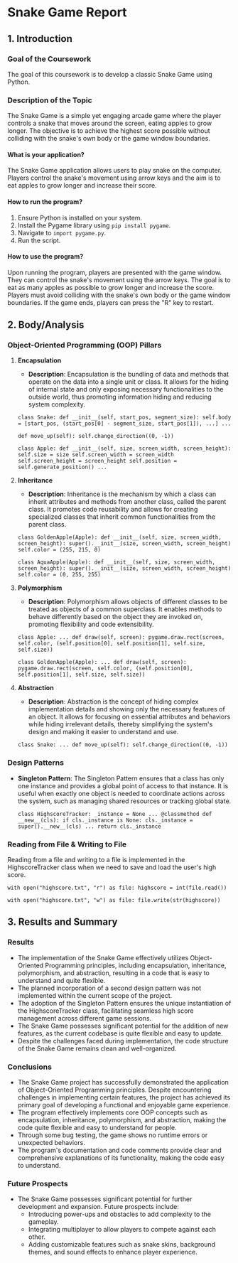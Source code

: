 # Snake Game Report

## 1. Introduction

### Goal of the Coursework

The goal of this coursework is to develop a classic Snake Game using Python.

### Description of the Topic

The Snake Game is a simple yet engaging arcade game where the player controls a snake that moves around the screen, eating apples to grow longer. The objective is to achieve the highest score possible without colliding with the snake's own body or the game window boundaries.

#### What is your application?

The Snake Game application allows users to play snake on the computer. Players control the snake's movement using arrow keys and the aim is to eat apples to grow longer and increase their score.

#### How to run the program?

1. Ensure Python is installed on your system.
2. Install the Pygame library using `pip install pygame`.
3. Navigate to `import pygame.py`.
4. Run the script.

#### How to use the program?

Upon running the program, players are presented with the game window. They can control the snake's movement using the arrow keys. The goal is to eat as many apples as possible to grow longer and increase the score. Players must avoid colliding with the snake's own body or the game window boundaries. If the game ends, players can press the "R" key to restart.

## 2. Body/Analysis

### Object-Oriented Programming (OOP) Pillars

1. **Encapsulation**

   - **Description**: Encapsulation is the bundling of data and methods that operate on the data into a single unit or class. It allows for the hiding of internal state and only exposing necessary functionalities to the outside world, thus promoting information hiding and reducing system complexity.
  
    `class Snake:
   def __init__(self, start_pos, segment_size):
   self.body = [start_pos, (start_pos[0] - segment_size, start_pos[1]), ...]
   ...`
    
    `def move_up(self):
   self.change_direction((0, -1))`

    `class Apple:
   def __init__(self, size, screen_width, screen_height):
   self.size = size
   self.screen_width = screen_width
   self.screen_height = screen_height
   self.position = self.generate_position()
   ...`

3. **Inheritance**

   - **Description**: Inheritance is the mechanism by which a class can inherit attributes and methods from another class, called the parent class. It promotes code reusability and allows for creating specialized classes that inherit common functionalities from the parent class.
     
    `class GoldenApple(Apple):
    def __init__(self, size, screen_width, screen_height):
        super().__init__(size, screen_width, screen_height)
        self.color = (255, 215, 0)`

    `class AquaApple(Apple):
    def __init__(self, size, screen_width, screen_height):
        super().__init__(size, screen_width, screen_height)
        self.color = (0, 255, 255)`

4. **Polymorphism**

   - **Description**: Polymorphism allows objects of different classes to be treated as objects of a common superclass. It enables methods to behave differently based on the object they are invoked on, promoting flexibility and code extensibility.
  
    `class Apple:
   ...
   def draw(self, screen):
   pygame.draw.rect(screen, self.color, (self.position[0], self.position[1], self.size, self.size))`

    `class GoldenApple(Apple):
   ...
   def draw(self, screen):
   pygame.draw.rect(screen, self.color, (self.position[0], self.position[1], self.size, self.size))`

6. **Abstraction**

   - **Description**: Abstraction is the concept of hiding complex implementation details and showing only the necessary features of an object. It allows for focusing on essential attributes and behaviors while hiding irrelevant details, thereby simplifying the system's design and making it easier to understand and use.
  
   `class Snake:
   ...
   def move_up(self):
   self.change_direction((0, -1))`

### Design Patterns

- **Singleton Pattern**: The Singleton Pattern ensures that a class has only one instance and provides a global point of access to that instance. It is useful when exactly one object is needed to coordinate actions across the system, such as managing shared resources or tracking global state.

   `class HighscoreTracker:
  _instance = None
  ...
  @classmethod
  def __new__(cls):
  if cls._instance is None:
  cls._instance = super().__new__(cls)
  ...
  return cls._instance`

### Reading from File & Writing to File

Reading from a file and writing to a file is implemented in the HighscoreTracker class when we need to save and load the user's high score.

`with open("highscore.txt", "r") as file:
highscore = int(file.read())`

`with open("highscore.txt", "w") as file:
file.write(str(highscore))`

## 3. Results and Summary

### Results

- The implementation of the Snake Game effectively utilizes Object-Oriented Programming principles, including encapsulation, inheritance, polymorphism, and abstraction, resulting in a code that is easy to understand and quite flexible.
- The planned incorporation of a second design pattern was not implemented within the current scope of the project.
- The adoption of the Singleton Pattern ensures the unique instantiation of the HighscoreTracker class, facilitating seamless high score management across different game sessions.
- The Snake Game possesses significant potential for the addition of new features, as the current codebase is quite flexible and easy to update.
- Despite the challenges faced during implementation, the code structure of the Snake Game remains clean and well-organized.

### Conclusions

- The Snake Game project has successfully demonstrated the application of Object-Oriented Programming principles. Despite encountering challenges in implementing certain features, the project has achieved its primary goal of developing a functional and enjoyable game experience.
- The program effectively implements core OOP concepts such as encapsulation, inheritance, polymorphism, and abstraction, making the code quite flexible and easy to understand for people.
- Through some bug testing, the game shows no runtime errors or unexpected behaviors.
- The program's documentation and code comments provide clear and comprehensive explanations of its functionality, making the code easy to understand.

### Future Prospects

- The Snake Game possesses significant potential for further development and expansion. Future prospects include:
  - Introducing power-ups and obstacles to add complexity to the gameplay.
  - Integrating multiplayer to allow players to compete against each other.
  - Adding customizable features such as snake skins, background themes, and sound effects to enhance player experience.
